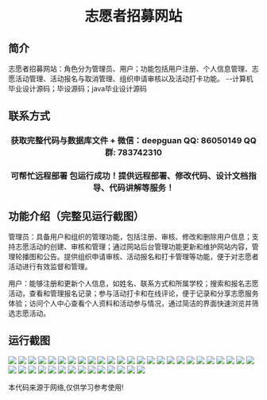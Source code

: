 <p><h1 align="center">志愿者招募网站</h1></p>

## 简介
志愿者招募网站：角色分为管理员、用户；功能包括用户注册、个人信息管理、志愿活动管理、活动报名与取消管理、组织申请审核以及活动打卡功能。    --计算机毕业设计源码；毕设源码；java毕业设计源码


## 联系方式
<p><h3 align="center">获取完整代码与数据库文件 + 微信：deepguan QQ: 86050149 QQ群: 783742310</h3></p>
<p><h3 align="center">可帮忙远程部署 包运行成功！提供远程部署、修改代码、设计文档指导、代码讲解等服务！</h3></p>

## 功能介绍（完整见运行截图）
管理员：具备用户和组织的管理功能，包括注册、审核、修改和删除用户信息；支持志愿活动的创建、审核和管理；通过网站后台管理功能更新和维护网站内容，管理轮播图和公告。提供组织申请审核、活动报名和打卡管理等功能，便于对志愿者活动进行有效监督和管理。

用户：能够注册和更新个人信息，如姓名、联系方式和所属学校；搜索和报名志愿活动，查看和管理报名记录；参与活动打卡和在线评论，便于记录和分享志愿服务体验；访问个人中心查看个人资料和活动参与情况，通过简洁的界面快速浏览并筛选志愿活动。


## 运行截图
![](https://bs-1329754181.cos.ap-shanghai.myqcloud.com/ssm/VolunteerRecruitmentWebsite/img/001.jpg)
![](https://bs-1329754181.cos.ap-shanghai.myqcloud.com/ssm/VolunteerRecruitmentWebsite/img/002.jpg)
![](https://bs-1329754181.cos.ap-shanghai.myqcloud.com/ssm/VolunteerRecruitmentWebsite/img/003.jpg)
![](https://bs-1329754181.cos.ap-shanghai.myqcloud.com/ssm/VolunteerRecruitmentWebsite/img/004.jpg)
![](https://bs-1329754181.cos.ap-shanghai.myqcloud.com/ssm/VolunteerRecruitmentWebsite/img/005.jpg)
![](https://bs-1329754181.cos.ap-shanghai.myqcloud.com/ssm/VolunteerRecruitmentWebsite/img/006.jpg)
![](https://bs-1329754181.cos.ap-shanghai.myqcloud.com/ssm/VolunteerRecruitmentWebsite/img/007.jpg)
![](https://bs-1329754181.cos.ap-shanghai.myqcloud.com/ssm/VolunteerRecruitmentWebsite/img/008.jpg)
![](https://bs-1329754181.cos.ap-shanghai.myqcloud.com/ssm/VolunteerRecruitmentWebsite/img/009.jpg)
![](https://bs-1329754181.cos.ap-shanghai.myqcloud.com/ssm/VolunteerRecruitmentWebsite/img/010.jpg)
![](https://bs-1329754181.cos.ap-shanghai.myqcloud.com/ssm/VolunteerRecruitmentWebsite/img/011.jpg)
![](https://bs-1329754181.cos.ap-shanghai.myqcloud.com/ssm/VolunteerRecruitmentWebsite/img/012.jpg)
![](https://bs-1329754181.cos.ap-shanghai.myqcloud.com/ssm/VolunteerRecruitmentWebsite/img/013.jpg)
![](https://bs-1329754181.cos.ap-shanghai.myqcloud.com/ssm/VolunteerRecruitmentWebsite/img/014.jpg)
![](https://bs-1329754181.cos.ap-shanghai.myqcloud.com/ssm/VolunteerRecruitmentWebsite/img/015.jpg)
![](https://bs-1329754181.cos.ap-shanghai.myqcloud.com/ssm/VolunteerRecruitmentWebsite/img/016.jpg)
![](https://bs-1329754181.cos.ap-shanghai.myqcloud.com/ssm/VolunteerRecruitmentWebsite/img/017.jpg)
![](https://bs-1329754181.cos.ap-shanghai.myqcloud.com/ssm/VolunteerRecruitmentWebsite/img/018.jpg)
![](https://bs-1329754181.cos.ap-shanghai.myqcloud.com/ssm/VolunteerRecruitmentWebsite/img/019.jpg)
![](https://bs-1329754181.cos.ap-shanghai.myqcloud.com/ssm/VolunteerRecruitmentWebsite/img/020.jpg)
![](https://bs-1329754181.cos.ap-shanghai.myqcloud.com/ssm/VolunteerRecruitmentWebsite/img/021.jpg)
![](https://bs-1329754181.cos.ap-shanghai.myqcloud.com/ssm/VolunteerRecruitmentWebsite/img/022.jpg)
![](https://bs-1329754181.cos.ap-shanghai.myqcloud.com/ssm/VolunteerRecruitmentWebsite/img/023.jpg)
![](https://bs-1329754181.cos.ap-shanghai.myqcloud.com/ssm/VolunteerRecruitmentWebsite/img/024.jpg)
![](https://bs-1329754181.cos.ap-shanghai.myqcloud.com/ssm/VolunteerRecruitmentWebsite/img/025.jpg)
![](https://bs-1329754181.cos.ap-shanghai.myqcloud.com/ssm/VolunteerRecruitmentWebsite/img/026.jpg)
![](https://bs-1329754181.cos.ap-shanghai.myqcloud.com/ssm/VolunteerRecruitmentWebsite/img/027.jpg)
![](https://bs-1329754181.cos.ap-shanghai.myqcloud.com/ssm/VolunteerRecruitmentWebsite/img/028.jpg)
![](https://bs-1329754181.cos.ap-shanghai.myqcloud.com/ssm/VolunteerRecruitmentWebsite/img/029.jpg)
![](https://bs-1329754181.cos.ap-shanghai.myqcloud.com/ssm/VolunteerRecruitmentWebsite/img/030.jpg)
![](https://bs-1329754181.cos.ap-shanghai.myqcloud.com/ssm/VolunteerRecruitmentWebsite/img/031.jpg)
![](https://bs-1329754181.cos.ap-shanghai.myqcloud.com/ssm/VolunteerRecruitmentWebsite/img/032.jpg)
![](https://bs-1329754181.cos.ap-shanghai.myqcloud.com/ssm/VolunteerRecruitmentWebsite/img/033.jpg)
![](https://bs-1329754181.cos.ap-shanghai.myqcloud.com/ssm/VolunteerRecruitmentWebsite/img/034.jpg)
![](https://bs-1329754181.cos.ap-shanghai.myqcloud.com/ssm/VolunteerRecruitmentWebsite/img/035.jpg)
![](https://bs-1329754181.cos.ap-shanghai.myqcloud.com/ssm/VolunteerRecruitmentWebsite/img/036.jpg)
![](https://bs-1329754181.cos.ap-shanghai.myqcloud.com/ssm/VolunteerRecruitmentWebsite/img/037.jpg)
![](https://bs-1329754181.cos.ap-shanghai.myqcloud.com/ssm/VolunteerRecruitmentWebsite/img/038.jpg)
![](https://bs-1329754181.cos.ap-shanghai.myqcloud.com/ssm/VolunteerRecruitmentWebsite/img/039.jpg)

<p>本代码来源于网络,仅供学习参考使用!</p>
